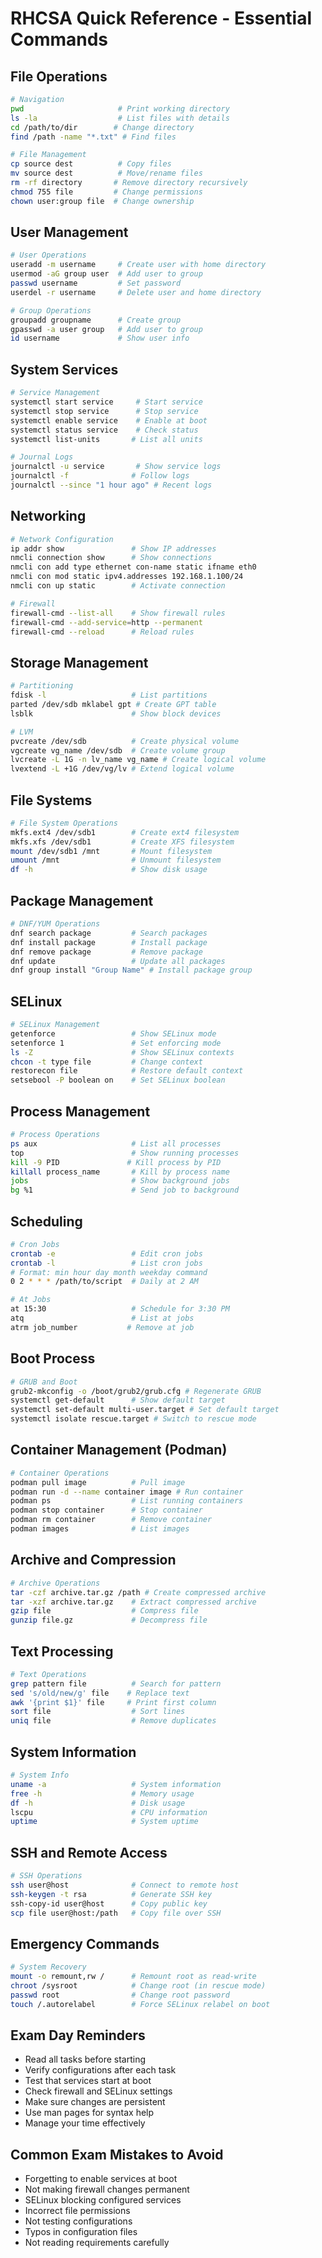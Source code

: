 # RHCSA Quick Reference - Essential Commands

## File Operations
```bash
# Navigation
pwd                     # Print working directory
ls -la                  # List files with details
cd /path/to/dir        # Change directory
find /path -name "*.txt" # Find files

# File Management
cp source dest          # Copy files
mv source dest          # Move/rename files
rm -rf directory       # Remove directory recursively
chmod 755 file         # Change permissions
chown user:group file  # Change ownership
```

## User Management
```bash
# User Operations
useradd -m username     # Create user with home directory
usermod -aG group user  # Add user to group
passwd username         # Set password
userdel -r username     # Delete user and home directory

# Group Operations
groupadd groupname      # Create group
gpasswd -a user group   # Add user to group
id username             # Show user info
```

## System Services
```bash
# Service Management
systemctl start service     # Start service
systemctl stop service      # Stop service
systemctl enable service    # Enable at boot
systemctl status service    # Check status
systemctl list-units       # List all units

# Journal Logs
journalctl -u service       # Show service logs
journalctl -f              # Follow logs
journalctl --since "1 hour ago" # Recent logs
```

## Networking
```bash
# Network Configuration
ip addr show               # Show IP addresses
nmcli connection show      # Show connections
nmcli con add type ethernet con-name static ifname eth0
nmcli con mod static ipv4.addresses 192.168.1.100/24
nmcli con up static        # Activate connection

# Firewall
firewall-cmd --list-all    # Show firewall rules
firewall-cmd --add-service=http --permanent
firewall-cmd --reload      # Reload rules
```

## Storage Management
```bash
# Partitioning
fdisk -l                   # List partitions
parted /dev/sdb mklabel gpt # Create GPT table
lsblk                      # Show block devices

# LVM
pvcreate /dev/sdb          # Create physical volume
vgcreate vg_name /dev/sdb  # Create volume group
lvcreate -L 1G -n lv_name vg_name # Create logical volume
lvextend -L +1G /dev/vg/lv # Extend logical volume
```

## File Systems
```bash
# File System Operations
mkfs.ext4 /dev/sdb1        # Create ext4 filesystem
mkfs.xfs /dev/sdb1         # Create XFS filesystem
mount /dev/sdb1 /mnt       # Mount filesystem
umount /mnt                # Unmount filesystem
df -h                      # Show disk usage
```

## Package Management
```bash
# DNF/YUM Operations
dnf search package         # Search packages
dnf install package        # Install package
dnf remove package         # Remove package
dnf update                 # Update all packages
dnf group install "Group Name" # Install package group
```

## SELinux
```bash
# SELinux Management
getenforce                 # Show SELinux mode
setenforce 1               # Set enforcing mode
ls -Z                      # Show SELinux contexts
chcon -t type file         # Change context
restorecon file            # Restore default context
setsebool -P boolean on    # Set SELinux boolean
```

## Process Management
```bash
# Process Operations
ps aux                     # List all processes
top                        # Show running processes
kill -9 PID               # Kill process by PID
killall process_name       # Kill by process name
jobs                       # Show background jobs
bg %1                      # Send job to background
```

## Scheduling
```bash
# Cron Jobs
crontab -e                 # Edit cron jobs
crontab -l                 # List cron jobs
# Format: min hour day month weekday command
0 2 * * * /path/to/script  # Daily at 2 AM

# At Jobs
at 15:30                   # Schedule for 3:30 PM
atq                        # List at jobs
atrm job_number           # Remove at job
```

## Boot Process
```bash
# GRUB and Boot
grub2-mkconfig -o /boot/grub2/grub.cfg # Regenerate GRUB
systemctl get-default      # Show default target
systemctl set-default multi-user.target # Set default target
systemctl isolate rescue.target # Switch to rescue mode
```

## Container Management (Podman)
```bash
# Container Operations
podman pull image          # Pull image
podman run -d --name container image # Run container
podman ps                  # List running containers
podman stop container      # Stop container
podman rm container        # Remove container
podman images              # List images
```

## Archive and Compression
```bash
# Archive Operations
tar -czf archive.tar.gz /path # Create compressed archive
tar -xzf archive.tar.gz    # Extract compressed archive
gzip file                  # Compress file
gunzip file.gz             # Decompress file
```

## Text Processing
```bash
# Text Operations
grep pattern file          # Search for pattern
sed 's/old/new/g' file    # Replace text
awk '{print $1}' file     # Print first column
sort file                  # Sort lines
uniq file                  # Remove duplicates
```

## System Information
```bash
# System Info
uname -a                   # System information
free -h                    # Memory usage
df -h                      # Disk usage
lscpu                      # CPU information
uptime                     # System uptime
```

## SSH and Remote Access
```bash
# SSH Operations
ssh user@host              # Connect to remote host
ssh-keygen -t rsa          # Generate SSH key
ssh-copy-id user@host      # Copy public key
scp file user@host:/path   # Copy file over SSH
```

## Emergency Commands
```bash
# System Recovery
mount -o remount,rw /      # Remount root as read-write
chroot /sysroot            # Change root (in rescue mode)
passwd root                # Change root password
touch /.autorelabel        # Force SELinux relabel on boot
```

## Exam Day Reminders
- Read all tasks before starting
- Verify configurations after each task
- Test that services start at boot
- Check firewall and SELinux settings
- Make sure changes are persistent
- Use man pages for syntax help
- Manage your time effectively

## Common Exam Mistakes to Avoid
- Forgetting to enable services at boot
- Not making firewall changes permanent
- SELinux blocking configured services
- Incorrect file permissions
- Not testing configurations
- Typos in configuration files
- Not reading requirements carefully
